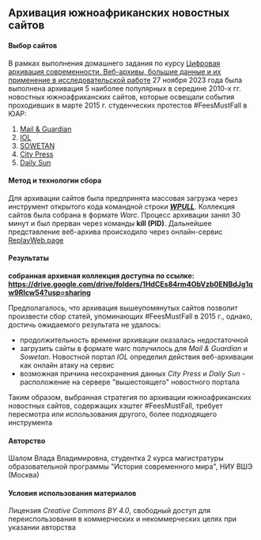 ## Архивация южноафриканских новостных сайтов
#### Выбор сайтов
В рамках выполнения домашнего задания по курсу [Цифровая архивация современности. Веб-архивы, большие данные и их применение в исследовательской работе](https://www.hse.ru/edu/courses/835126297) 27 ноября 2023 года была выполнена архивация 5 наиболее популярных в середине 2010-х гг. новостных южноафриканских сайтов, которые освещали события проходивших в марте 2015 г. студенческих протестов #FeesMustFall в ЮАР:
1. [Mail & Guardian](https://mg.co.za)
2. [IOL](https://www.iol.co.za)
3. [SOWETAN](https://www.sowetanlive.co.za)
4. [City Press](https://www.news24.com/citypress)
5. [Daily Sun](https://www.snl24.com/dailysun)

#### Метод и технологии сбора 
Для архивации сайтов была предпринята массовая загрузка через инструмент открытого кода командной строки [___WPULL___](https://github.com/ArchiveTeam/wpull). Коллекция сайтов была собрана в формате _Warc_. Процесс архивации занял 30 минут и был прерван через команды __kill (PID)__. Дальнейшее представление веб-архива происходило через онлайн-сервис [ReplayWeb.page](https://replayweb.page)

#### Результаты
__собранная архивная коллекция доступна по ссылке: https://drive.google.com/drive/folders/1HdCEs84rm4ObVzb0ENBdJg1qw9Rlcw54?usp=sharing__

Предполагалось, что архивация вышеупомянутых сайтов позволит произвести сбор статей, упоминающих #FeesMustFall в 2015 г., однако, достичь ожидаемого результата не удалось:
- продолжительность времени архивации оказалась недостаточной
- загрузить сайты в формате warc получилось для _Mail & Guardian_ и _Sowetan_. Новостной портал _IOL_ определил действия веб-архивации как онлайн атаку на сервис
- возможная причина несохранения данных _City Press_ и _Daily Sun_ - расположение на сервере "вышестоящего" новостного портала

Таким образом, выбранная стратегия по архивации южноафриканских новостных сайтов, содержащих хэштег #FeesMustFall, требует пересмотра или использования другого, более подходящего инструмента

#### Авторство
Шалом Влада Владимировна, студентка 2 курса магистратуры образовательной программы "История современного мира", НИУ ВШЭ (Москва)

#### Условия использования материалов
Лицензия _Creative Commons BY 4.0_, свободный доступ для переиспользования в коммерческих и некоммерческих целях при указании авторства

